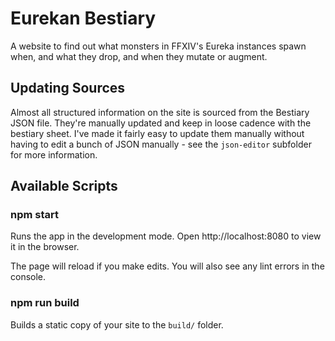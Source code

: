 # Eurekan Bestiary

A website to find out what monsters in FFXIV's Eureka instances spawn when, and what they drop, and when they mutate or
augment.

## Updating Sources

Almost all structured information on the site is sourced from the Bestiary JSON file. They're manually updated and keep
in loose cadence with the bestiary sheet. I've made it fairly easy to update them manually without having to edit a
bunch of JSON manually - see the
`json-editor` subfolder for more information.

## Available Scripts

### npm start

Runs the app in the development mode. Open http://localhost:8080 to view it in the browser.

The page will reload if you make edits. You will also see any lint errors in the console.

### npm run build

Builds a static copy of your site to the `build/` folder.
